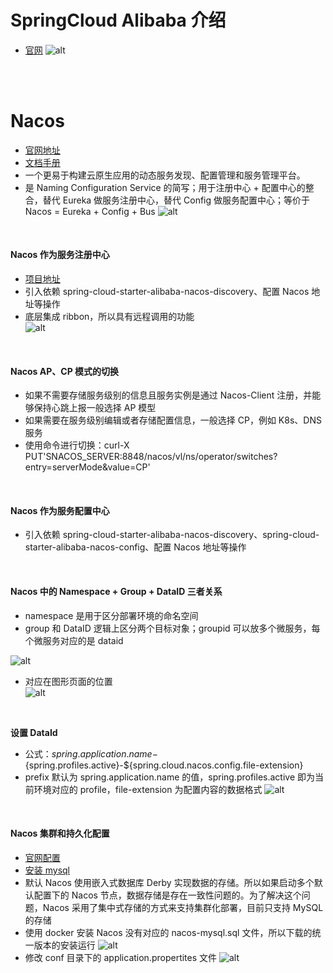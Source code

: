 # SpringCloud Alibaba 介绍
- [官网](https://github.com/alibaba/spring-cloud-alibaba/blob/2022.x/README-zh.md)
  ![alt](https://uploadfiles.nowcoder.com/images/20230118/630417200_1674029088464/D2B5CA33BD970F64A6301FA75AE2EB22)


<br>
<br>


# Nacos
- [官网地址](https://github.com/alibaba/nacos)
- [文档手册](https://nacos.io/zh-cn/docs/what-is-nacos.html)
- 一个更易于构建云原生应用的动态服务发现、配置管理和服务管理平台。
- 是 Naming Configuration Service 的简写；用于注册中心 + 配置中心的整合，替代 Eureka 做服务注册中心，替代 Config 做服务配置中心；等价于 Nacos = Eureka + Config + Bus
  ![alt](https://uploadfiles.nowcoder.com/images/20230120/630417200_1674187357696/D2B5CA33BD970F64A6301FA75AE2EB22)


<br>

#### Nacos 作为服务注册中心
- [项目地址](https://github.com/HSshuo/SpringCloudAlibaba)
- 引入依赖 spring-cloud-starter-alibaba-nacos-discovery、配置 Nacos 地址等操作
- 底层集成 ribbon，所以具有远程调用的功能                      
  ![alt](https://uploadfiles.nowcoder.com/images/20230118/630417200_1674051092094/D2B5CA33BD970F64A6301FA75AE2EB22)

<br>

#### Nacos AP、CP 模式的切换
- 如果不需要存储服务级别的信息且服务实例是通过 Nacos-Client 注册，并能够保持心跳上报一般选择 AP 模型
- 如果需要在服务级别编辑或者存储配置信息，一般选择 CP，例如 K8s、DNS 服务
- 使用命令进行切换：curl-X PUT'SNACOS_SERVER:8848/nacos/vl/ns/operator/switches?entry=serverMode&value=CP'


<br>

#### Nacos 作为服务配置中心
- 引入依赖 spring-cloud-starter-alibaba-nacos-discovery、spring-cloud-starter-alibaba-nacos-config、配置 Nacos 地址等操作

<br>

#### Nacos 中的 Namespace + Group + DataID 三者关系
- namespace 是用于区分部署环境的命名空间
- group 和 DataID 逻辑上区分两个目标对象；groupid 可以放多个微服务，每个微服务对应的是 dataid

![alt](https://uploadfiles.nowcoder.com/images/20230122/630417200_1674361872726/D2B5CA33BD970F64A6301FA75AE2EB22)

- 对应在图形页面的位置                           
  ![alt](https://uploadfiles.nowcoder.com/images/20230122/630417200_1674362057131/D2B5CA33BD970F64A6301FA75AE2EB22)


<br>

**设置 DataId**
- 公式：${spring.application.name}-${spring.profiles.active}-${spring.cloud.nacos.config.file-extension}
- prefix 默认为 spring.application.name 的值，spring.profiles.active 即为当前环境对应的 profile，file-extension 为配置内容的数据格式
  ![alt](https://uploadfiles.nowcoder.com/images/20230120/630417200_1674188934661/D2B5CA33BD970F64A6301FA75AE2EB22)


<br>


#### Nacos 集群和持久化配置
- [官网配置](https://nacos.io/zh-cn/docs/deployment.html)
- [安装 mysql](https://blog.nowcoder.net/n/79e00de8ff334d448de4f63445e9a2ac)
- 默认 Nacos 使用嵌入式数据库 Derby 实现数据的存储。所以如果启动多个默认配置下的 Nacos 节点，数据存储是存在一致性问题的。为了解决这个问题，Nacos 采用了集中式存储的方式来支持集群化部署，目前只支持 MySQL 的存储
- 使用 docker 安装 Nacos 没有对应的 nacos-mysql.sql 文件，所以下载的统一版本的安装运行
  ![alt](https://uploadfiles.nowcoder.com/images/20230122/630417200_1674366898076/D2B5CA33BD970F64A6301FA75AE2EB22)
- 修改 conf 目录下的 application.propertites 文件
  ![alt](https://uploadfiles.nowcoder.com/images/20230122/630417200_1674366917506/D2B5CA33BD970F64A6301FA75AE2EB22)

<br>
<br>